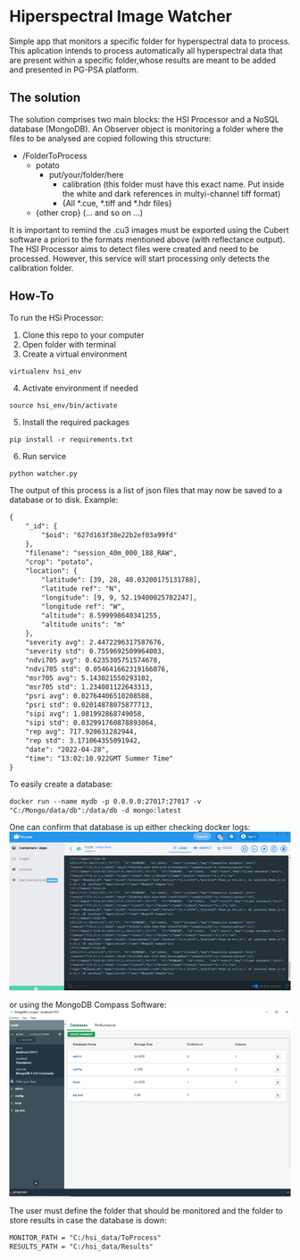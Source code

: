 # Hiperspectral Image Watcher

Simple app that monitors a specific folder for hyperspectral data to process. This aplication intends to process automatically all hyperspectral data that are present within a specific folder,whose results are meant to be added and presented in PG-PSA platform.

## The solution

The solution comprises two main blocks: the HSI Processor and a NoSQL database (MongoDB). An Observer object is monitoring a folder where the files to be analysed are copied following this structure:

- /FolderToProcess
    - potato
        - put/your/folder/here
            - calibration (this folder must have this exact name. Put inside the white and dark references in multyi-channel tiff format)
            - {All *.cue, *.tiff and *.hdr files}
    - {other crop}
        (... and so on ...)

It is important to remind the .cu3 images must be exported using the Cubert software a priori to the formats mentioned above (with reflectance output). The HSI Processor aims to detect files were created and need to be processed. However, this service will start processing only detects the calibration folder.

## How-To

To run the HSi Processor:

1. Clone this repo to your computer
2. Open folder with terminal
3. Create a virtual environment

```
virtualenv hsi_env
```
4. Activate environment if needed
```
source hsi_env/bin/activate
```
5. Install the required packages
```
pip install -r requirements.txt
```
6. Run service 
```
python watcher.py
```

The output of this process is a list of json files that may now be saved to a database or to disk. Example:

```
{
    "_id": {
        "$oid": "627d163f38e22b2ef03a99fd"
    },
    "filename": "session_40m_000_188_RAW",
    "crop": "potato",
    "location": {
        "latitude": [39, 28, 40.03200175131788],
        "latitude ref": "N",
        "longitude": [9, 9, 52.19400025702247],
        "longitude ref": "W",
        "altitude": 8.599998640341255,
        "altitude units": "m"
    },
    "severity avg": 2.4472296317587676,
    "severity std": 0.7559692509964003,
    "ndvi705 avg": 0.6235305751574678,
    "ndvi705 std": 0.054641662319166076,
    "msr705 avg": 5.143021550293102,
    "msr705 std": 1.234081122643313,
    "psri avg": 0.02764406510208588,
    "psri std": 0.02014878075877713,
    "sipi avg": 1.081992868749058,
    "sipi std": 0.032991760878893064,
    "rep avg": 717.920631282944,
    "rep std": 3.171064355091942,
    "date": "2022-04-28",
    "time": "13:02:10.922GMT Summer Time"
}
```

To easily create a database:

```
docker run --name mydb -p 0.0.0.0:27017:27017 -v "C:/Mongo/data/db":/data/db -d mongo:latest 
```

One can confirm that database is up either checking docker logs:
![docker logs](/resources/docker-1.png)

or using the MongoDB Compass Software:
![compass](/resources/compass.png)


The user must define the folder that should be monitored and the folder to store results in case the database is down:
```
MONITOR_PATH = "C:/hsi_data/ToProcess"
RESULTS_PATH = "C:/hsi_data/Results"

```

